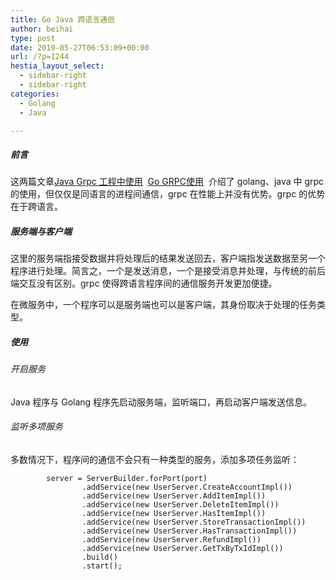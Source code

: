 ```yaml
---
title: Go Java 跨语言通信
author: beihai
type: post
date: 2019-05-27T06:53:09+00:00
url: /?p=1244
hestia_layout_select:
  - sidebar-right
  - sidebar-right
categories:
  - Golang
  - Java

---
```

##### 前言

这两篇文章[Java Grpc 工程中使用][1]  [Go GRPC使用][1]  介绍了 golang、java 中 grpc 的使用，但仅仅是同语言的进程间通信，grpc 在性能上并没有优势。grpc 的优势在于跨语言。

##### 服务端与客户端

这里的服务端指接受数据并将处理后的结果发送回去，客户端指发送数据至另一个程序进行处理。简言之，一个是发送消息，一个是接受消息并处理，与传统的前后端交互没有区别。grpc 使得跨语言程序间的通信服务开发更加便捷。
  
在微服务中，一个程序可以是服务端也可以是客户端，其身份取决于处理的任务类型。

##### 使用

###### 开启服务

Java 程序与 Golang 程序先启动服务端，监听端口，再启动客户端发送信息。

###### 监听多项服务

多数情况下，程序间的通信不会只有一种类型的服务，添加多项任务监听：

<pre class="pure-highlightjs"><code class="null">        server = ServerBuilder.forPort(port)
                .addService(new UserServer.CreateAccountImpl())
                .addService(new UserServer.AddItemImpl())
                .addService(new UserServer.DeleteItemImpl())
                .addService(new UserServer.HasItemImpl())
                .addService(new UserServer.StoreTransactionImpl())
                .addService(new UserServer.HasTransactionImpl())
                .addService(new UserServer.RefundImpl())
                .addService(new UserServer.GetTxByTxIdImpl())
                .build()
                .start();</code></pre>

&nbsp;

 [1]: https://www.wingsxdu.com/?p=1204